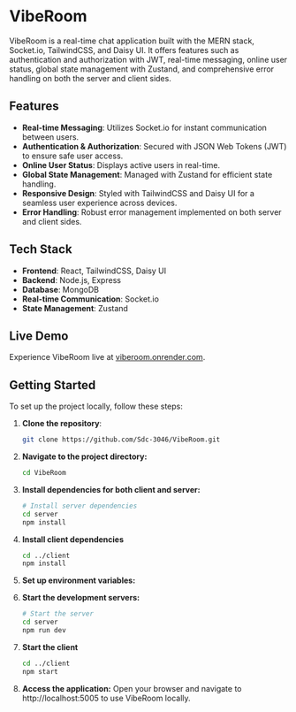 # VibeRoom

VibeRoom is a real-time chat application built with the MERN stack, Socket.io, TailwindCSS, and Daisy UI. It offers features such as authentication and authorization with JWT, real-time messaging, online user status, global state management with Zustand, and comprehensive error handling on both the server and client sides.

## Features

- **Real-time Messaging**: Utilizes Socket.io for instant communication between users.
- **Authentication & Authorization**: Secured with JSON Web Tokens (JWT) to ensure safe user access.
- **Online User Status**: Displays active users in real-time.
- **Global State Management**: Managed with Zustand for efficient state handling.
- **Responsive Design**: Styled with TailwindCSS and Daisy UI for a seamless user experience across devices.
- **Error Handling**: Robust error management implemented on both server and client sides.

## Tech Stack

- **Frontend**: React, TailwindCSS, Daisy UI
- **Backend**: Node.js, Express
- **Database**: MongoDB
- **Real-time Communication**: Socket.io
- **State Management**: Zustand

## Live Demo

Experience VibeRoom live at [viberoom.onrender.com](https://viberoom.onrender.com/).

## Getting Started

To set up the project locally, follow these steps:

1. **Clone the repository**:

   ```bash
   git clone https://github.com/Sdc-3046/VibeRoom.git
   ```

2. **Navigate to the project directory:**

    ```bash
    cd VibeRoom

3. **Install dependencies for both client and server:**

    ```bash
    # Install server dependencies
    cd server
    npm install
    ```

4. **Install client dependencies**
   
    ```bash
    cd ../client
    npm install
    ```

5. **Set up environment variables:**

6. **Start the development servers:**

    ```bash
    # Start the server
    cd server
    npm run dev
    ```

7. **Start the client**

    ```bash
    cd ../client
    npm start
    
8. **Access the application:**
  Open your browser and navigate to http://localhost:5005 to use VibeRoom locally.


